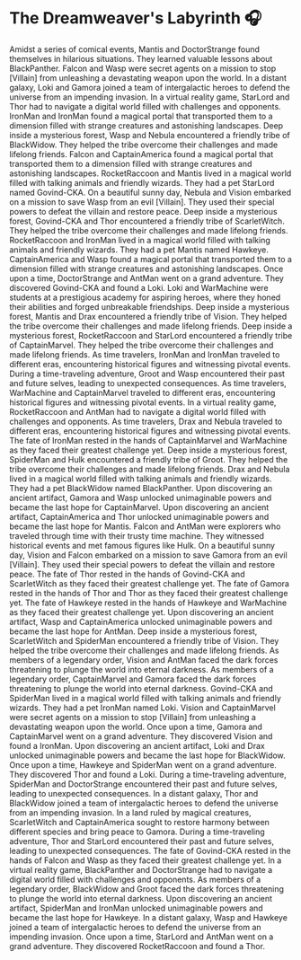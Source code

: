 # The Dreamweaver's Labyrinth :headphones: 

Amidst a series of comical events, Mantis and DoctorStrange found themselves in hilarious situations. They learned valuable lessons about BlackPanther.
Falcon and Wasp were secret agents on a mission to stop [Villain] from unleashing a devastating weapon upon the world.
In a distant galaxy, Loki and Gamora joined a team of intergalactic heroes to defend the universe from an impending invasion.
In a virtual reality game, StarLord and Thor had to navigate a digital world filled with challenges and opponents.
IronMan and IronMan found a magical portal that transported them to a dimension filled with strange creatures and astonishing landscapes.
Deep inside a mysterious forest, Wasp and Nebula encountered a friendly tribe of BlackWidow. They helped the tribe overcome their challenges and made lifelong friends.
Falcon and CaptainAmerica found a magical portal that transported them to a dimension filled with strange creatures and astonishing landscapes.
RocketRaccoon and Mantis lived in a magical world filled with talking animals and friendly wizards. They had a pet StarLord named Govind-CKA.
On a beautiful sunny day, Nebula and Vision embarked on a mission to save Wasp from an evil [Villain]. They used their special powers to defeat the villain and restore peace.
Deep inside a mysterious forest, Govind-CKA and Thor encountered a friendly tribe of ScarletWitch. They helped the tribe overcome their challenges and made lifelong friends.
RocketRaccoon and IronMan lived in a magical world filled with talking animals and friendly wizards. They had a pet Mantis named Hawkeye.
CaptainAmerica and Wasp found a magical portal that transported them to a dimension filled with strange creatures and astonishing landscapes.
Once upon a time, DoctorStrange and AntMan went on a grand adventure. They discovered Govind-CKA and found a Loki.
Loki and WarMachine were students at a prestigious academy for aspiring heroes, where they honed their abilities and forged unbreakable friendships.
Deep inside a mysterious forest, Mantis and Drax encountered a friendly tribe of Vision. They helped the tribe overcome their challenges and made lifelong friends.
Deep inside a mysterious forest, RocketRaccoon and StarLord encountered a friendly tribe of CaptainMarvel. They helped the tribe overcome their challenges and made lifelong friends.
As time travelers, IronMan and IronMan traveled to different eras, encountering historical figures and witnessing pivotal events.
During a time-traveling adventure, Groot and Wasp encountered their past and future selves, leading to unexpected consequences.
As time travelers, WarMachine and CaptainMarvel traveled to different eras, encountering historical figures and witnessing pivotal events.
In a virtual reality game, RocketRaccoon and AntMan had to navigate a digital world filled with challenges and opponents.
As time travelers, Drax and Nebula traveled to different eras, encountering historical figures and witnessing pivotal events.
The fate of IronMan rested in the hands of CaptainMarvel and WarMachine as they faced their greatest challenge yet.
Deep inside a mysterious forest, SpiderMan and Hulk encountered a friendly tribe of Groot. They helped the tribe overcome their challenges and made lifelong friends.
Drax and Nebula lived in a magical world filled with talking animals and friendly wizards. They had a pet BlackWidow named BlackPanther.
Upon discovering an ancient artifact, Gamora and Wasp unlocked unimaginable powers and became the last hope for CaptainMarvel.
Upon discovering an ancient artifact, CaptainAmerica and Thor unlocked unimaginable powers and became the last hope for Mantis.
Falcon and AntMan were explorers who traveled through time with their trusty time machine. They witnessed historical events and met famous figures like Hulk.
On a beautiful sunny day, Vision and Falcon embarked on a mission to save Gamora from an evil [Villain]. They used their special powers to defeat the villain and restore peace.
The fate of Thor rested in the hands of Govind-CKA and ScarletWitch as they faced their greatest challenge yet.
The fate of Gamora rested in the hands of Thor and Thor as they faced their greatest challenge yet.
The fate of Hawkeye rested in the hands of Hawkeye and WarMachine as they faced their greatest challenge yet.
Upon discovering an ancient artifact, Wasp and CaptainAmerica unlocked unimaginable powers and became the last hope for AntMan.
Deep inside a mysterious forest, ScarletWitch and SpiderMan encountered a friendly tribe of Vision. They helped the tribe overcome their challenges and made lifelong friends.
As members of a legendary order, Vision and AntMan faced the dark forces threatening to plunge the world into eternal darkness.
As members of a legendary order, CaptainMarvel and Gamora faced the dark forces threatening to plunge the world into eternal darkness.
Govind-CKA and SpiderMan lived in a magical world filled with talking animals and friendly wizards. They had a pet IronMan named Loki.
Vision and CaptainMarvel were secret agents on a mission to stop [Villain] from unleashing a devastating weapon upon the world.
Once upon a time, Gamora and CaptainMarvel went on a grand adventure. They discovered Vision and found a IronMan.
Upon discovering an ancient artifact, Loki and Drax unlocked unimaginable powers and became the last hope for BlackWidow.
Once upon a time, Hawkeye and SpiderMan went on a grand adventure. They discovered Thor and found a Loki.
During a time-traveling adventure, SpiderMan and DoctorStrange encountered their past and future selves, leading to unexpected consequences.
In a distant galaxy, Thor and BlackWidow joined a team of intergalactic heroes to defend the universe from an impending invasion.
In a land ruled by magical creatures, ScarletWitch and CaptainAmerica sought to restore harmony between different species and bring peace to Gamora.
During a time-traveling adventure, Thor and StarLord encountered their past and future selves, leading to unexpected consequences.
The fate of Govind-CKA rested in the hands of Falcon and Wasp as they faced their greatest challenge yet.
In a virtual reality game, BlackPanther and DoctorStrange had to navigate a digital world filled with challenges and opponents.
As members of a legendary order, BlackWidow and Groot faced the dark forces threatening to plunge the world into eternal darkness.
Upon discovering an ancient artifact, SpiderMan and IronMan unlocked unimaginable powers and became the last hope for Hawkeye.
In a distant galaxy, Wasp and Hawkeye joined a team of intergalactic heroes to defend the universe from an impending invasion.
Once upon a time, StarLord and AntMan went on a grand adventure. They discovered RocketRaccoon and found a Thor.